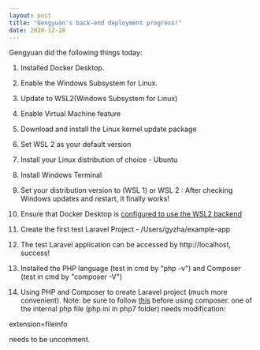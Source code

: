 ```yaml
---
layout: post
title: "Gengyuan's back-end deployment progress!"
date: 2020-12-28
---
```


Gengyuan did the following things today:

1) Installed Docker Desktop.

2) Enable the Windows Subsystem for Linux.

3) Update to WSL2(Windows Subsystem for Linux)

4) Enable Virtual Machine feature

5) Download and install the Linux kernel update package

6) Set WSL 2 as your default version

7) Install your Linux distribution of choice - Ubuntu

8) Install Windows Terminal

9) Set your distribution version to (WSL 1) or WSL 2 : After checking Windows updates and restart, it finally works!

10) Ensure that Docker Desktop is [configured to use the WSL2 backend](https://docs.docker.com/docker-for-windows/wsl/)

11) Create the first test Laravel Project - /Users/gyzha/example-app

12) The test Laravel application can be accessed by http://localhost, success!

13) Installed the PHP language (test in cmd by "php -v") and Composer (test in cmd by "composer -V")

14) Using PHP and Composer to create Laravel project (much more convenient). Note: be sure to follow [this](https://stackoverflow.com/questions/52734707/your-requirements-could-not-be-resolved-to-an-installable-set-of-packages-for-la) before using composer. one of the internal php file (php.ini in php7 folder) needs modification:

 extension=fileinfo 
 
 needs to be uncomment.




